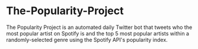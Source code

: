 # The-Popularity-Project
The Popularity Project is an automated daily Twitter bot that tweets who the most popular artist on Spotify is and the top 5 most popular artists within a randomly-selected genre using the Spotify API's popularity index.
